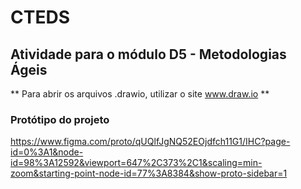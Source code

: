 # CTEDS 
## Atividade para o módulo D5 - Metodologias Ágeis

** Para abrir os arquivos .drawio, utilizar o site www.draw.io **

### Protótipo do projeto
https://www.figma.com/proto/qUQlfJgNQ52EOjdfch11G1/IHC?page-id=0%3A1&node-id=98%3A12592&viewport=647%2C373%2C1&scaling=min-zoom&starting-point-node-id=77%3A8384&show-proto-sidebar=1
